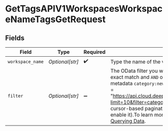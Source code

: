 # GetTagsAPIV1WorkspacesWorkspaceNameTagsGetRequest


## Fields

| Field                                                                                                                                                                                                                                                                                                                                                                                                                                                                                                                                                  | Type                                                                                                                                                                                                                                                                                                                                                                                                                                                                                                                                                   | Required                                                                                                                                                                                                                                                                                                                                                                                                                                                                                                                                               | Description                                                                                                                                                                                                                                                                                                                                                                                                                                                                                                                                            |
| ------------------------------------------------------------------------------------------------------------------------------------------------------------------------------------------------------------------------------------------------------------------------------------------------------------------------------------------------------------------------------------------------------------------------------------------------------------------------------------------------------------------------------------------------------ | ------------------------------------------------------------------------------------------------------------------------------------------------------------------------------------------------------------------------------------------------------------------------------------------------------------------------------------------------------------------------------------------------------------------------------------------------------------------------------------------------------------------------------------------------------ | ------------------------------------------------------------------------------------------------------------------------------------------------------------------------------------------------------------------------------------------------------------------------------------------------------------------------------------------------------------------------------------------------------------------------------------------------------------------------------------------------------------------------------------------------------ | ------------------------------------------------------------------------------------------------------------------------------------------------------------------------------------------------------------------------------------------------------------------------------------------------------------------------------------------------------------------------------------------------------------------------------------------------------------------------------------------------------------------------------------------------------ |
| `workspace_name`                                                                                                                                                                                                                                                                                                                                                                                                                                                                                                                                       | *Optional[str]*                                                                                                                                                                                                                                                                                                                                                                                                                                                                                                                                        | :heavy_check_mark:                                                                                                                                                                                                                                                                                                                                                                                                                                                                                                                                     | Type the name of the workspace.                                                                                                                                                                                                                                                                                                                                                                                                                                                                                                                        |
| `filter`                                                                                                                                                                                                                                                                                                                                                                                                                                                                                                                                               | *Optional[str]*                                                                                                                                                                                                                                                                                                                                                                                                                                                                                                                                        | :heavy_minus_sign:                                                                                                                                                                                                                                                                                                                                                                                                                                                                                                                                     | The OData filter you want to use to in your query. It supports exact match and `AND` operations. For example, to filter for a metadata `category:news`, here's what the URL could look like: 'url = "https://api.cloud.deepset.ai/api/v1/workspaces/production/files?limit=10&filter=category eq 'news'"'. OData filters only work with cursor-based pagination (leave the `page_number` field blank to enable it).To learn more about the OData filter syntax, see: [Querying Data](https://www.odata.org/getting-started/basic-tutorial/#queryData). |